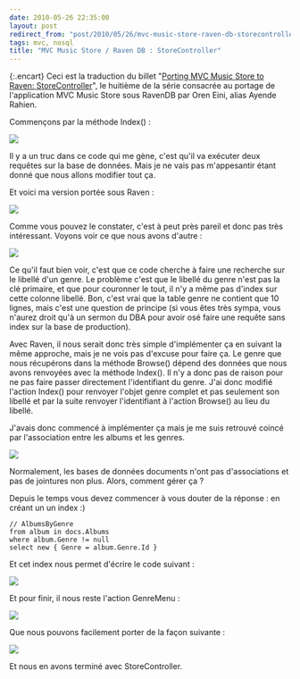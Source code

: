 ```yaml
---
date: 2010-05-26 22:35:00
layout: post
redirect_from: "post/2010/05/26/mvc-music-store-raven-db-storecontroller"
tags: mvc, nosql
title: "MVC Music Store / Raven DB : StoreController"
---
```


{:.encart}
Ceci est la traduction du billet "[Porting MVC Music Store to Raven: StoreController](http://ayende.com/Blog/archive/2010/05/25/porting-mvc-music-store-to-raven-storecontroller.aspx)", le
huitième de la série consacrée au portage de l'application MVC Music Store sous
RavenDB par Oren Eini, alias Ayende Rahien.

Commençons par la méthode Index() :

![](http://ayende.com/Blog/images/ayende_com/Blog/WindowsLiveWriter/PortingMVCMusicStoretoRavenStoreControll_3E26/image_thumb.png)

Il y a un truc dans ce code qui me gène, c'est qu'il va exécuter deux
requêtes sur la base de données. Mais je ne vais pas m'appesantir étant donné
que nous allons modifier tout ça.

Et voici ma version portée sous Raven :

![](http://ayende.com/Blog/images/ayende_com/Blog/WindowsLiveWriter/PortingMVCMusicStoretoRavenStoreControll_3E26/image_thumb_3.png)

Comme vous pouvez le constater, c'est à peut près pareil et donc pas très
intéressant. Voyons voir ce que nous avons d'autre :

![](http://ayende.com/Blog/images/ayende_com/Blog/WindowsLiveWriter/PortingMVCMusicStoretoRavenStoreControll_3E26/image_thumb_4.png)

Ce qu'il faut bien voir, c'est que ce code cherche à faire une recherche sur
le libellé d'un genre. Le problème c'est que le libellé du genre n'est pas la
clé primaire, et que pour couronner le tout, il n'y a même pas d'index sur
cette colonne libellé. Bon, c'est vrai que la table genre ne contient que 10
lignes, mais c'est une question de principe (si vous êtes très sympa, vous
n'aurez droit qu'à un sermon du DBA pour avoir osé faire une requête sans index
sur la base de production).

Avec Raven, il nous serait donc très simple d'implémenter ça en suivant la
même approche, mais je ne vois pas d'excuse pour faire ça. Le genre que nous
récupérons dans la méthode Browse() dépend des données que nous avons renvoyées
avec la méthode Index(). Il n'y a donc pas de raison pour ne pas faire passer
directement l'identifiant du genre. J'ai donc modifié l'action Index() pour
renvoyer l'objet genre complet et pas seulement son libellé et par la suite
renvoyer l'identifiant à l'action Browse() au lieu du libellé.

J'avais donc commencé à implémenter ça mais je me suis retrouvé coincé par
l'association entre les albums et les genres.

![](http://ayende.com/Blog/images/ayende_com/Blog/WindowsLiveWriter/PortingMVCMusicStoretoRavenStoreControll_3E26/image_thumb_8.png)

Normalement, les bases de données documents n'ont pas d'associations et pas
de jointures non plus. Alors, comment gérer ça ?

Depuis le temps vous devez commencer à vous douter de la réponse : en
créant un un index :)

```
// AlbumsByGenre
from album in docs.Albums
where album.Genre != null
select new { Genre = album.Genre.Id }
```

Et cet index nous permet d'écrire le code suivant :

![](http://ayende.com/Blog/images/ayende_com/Blog/WindowsLiveWriter/PortingMVCMusicStoretoRavenStoreControll_3E26/image_thumb_9.png)

Et pour finir, il nous reste l'action GenreMenu :

![](http://ayende.com/Blog/images/ayende_com/Blog/WindowsLiveWriter/PortingMVCMusicStoretoRavenStoreControll_3E26/image_thumb_5.png)

Que nous pouvons facilement porter de la façon suivante :

![](http://ayende.com/Blog/images/ayende_com/Blog/WindowsLiveWriter/PortingMVCMusicStoretoRavenStoreControll_3E26/image_thumb_6.png)

Et nous en avons terminé avec StoreController.
